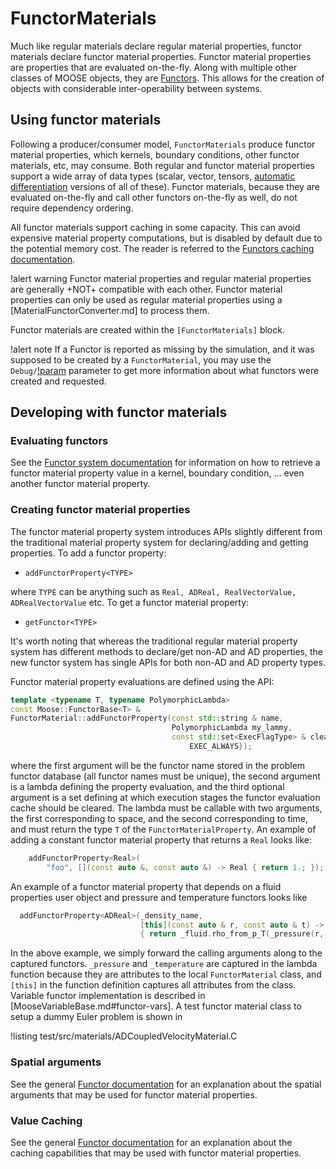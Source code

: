 # FunctorMaterials

Much like regular materials declare regular material properties, functor materials declare functor material properties.
Functor material properties are properties that are evaluated on-the-fly.
Along with multiple other classes of MOOSE objects, they are [Functors](syntax/Functors/index.md). This allows
for the creation of objects with considerable inter-operability between systems.

## Using functor materials

Following a producer/consumer model, `FunctorMaterials` produce functor material properties, which kernels, boundary conditions, other
functor materials, etc, may consume.
Both regular and functor material properties support a wide array of data types (scalar, vector, tensors,
[automatic differentiation](automatic_differentiation/index.md) versions of all of these). Functor materials, because they are evaluated on-the-fly
and call other functors on-the-fly as well, do not require dependency ordering.

All functor materials support caching in some capacity. This can avoid expensive material property computations, but is
disabled by default due to the potential memory cost. The reader is referred to the [Functors caching documentation](syntax/Functors/index.md#caching).

!alert warning
Functor material properties and regular material properties are generally +NOT+ compatible with each other. Functor material properties can only be used as regular material properties using a
[MaterialFunctorConverter.md] to process them.

Functor materials are created within the `[FunctorMaterials]` block.

!alert note
If a Functor is reported as missing by the simulation, and it was supposed to be created by a `FunctorMaterial`,
you may use the `Debug/`[!param](/Debug/SetupDebugAction/show_functors) parameter to get more information about what functors were
created and requested.

## Developing with functor materials

### Evaluating functors

See the [Functor system documentation](syntax/Functors/index.md#using-functors) for information on
how to retrieve a functor material property value in a kernel, boundary condition, ... even another functor
material property.

### Creating functor material properties

The functor material property system introduces APIs slightly different from the traditional
material property system for declaring/adding and getting properties. To add a
functor property:

- `addFunctorProperty<TYPE>`

where `TYPE` can be anything such as `Real, ADReal, RealVectorValue, ADRealVectorValue`
etc. To get a functor material property:

- `getFunctor<TYPE>`

It's worth noting that whereas the traditional regular material property system
has different methods to declare/get non-AD and AD properties, the new functor
system has single APIs for both non-AD and AD property types.

Functor material property evaluations are defined using the API:

```c++
template <typename T, typename PolymorphicLambda>
const Moose::FunctorBase<T> &
FunctorMaterial::addFunctorProperty(const std::string & name,
                                    PolymorphicLambda my_lammy,
                                    const std::set<ExecFlagType> & clearance_schedule = {
                                        EXEC_ALWAYS});
```

where the first argument will be the functor name stored in the problem functor database (all functor names must be unique), the second argument is a lambda
defining the property evaluation, and the third optional argument is a set defining at which execution stages the functor evaluation cache should be cleared. The lambda must be callable with two arguments, the first
corresponding to space, and the second corresponding to time, and must return the type `T` of the
`FunctorMaterialProperty`. An example of adding a constant functor material property that returns
a `Real` looks like:

```c++
    addFunctorProperty<Real>(
        "foo", [](const auto &, const auto &) -> Real { return 1.; });
```

An example of a functor material property that depends on a fluid properties user object and pressure and temperature functors looks like

```c++
  addFunctorProperty<ADReal>(_density_name,
                             [this](const auto & r, const auto & t) -> ADReal
                             { return _fluid.rho_from_p_T(_pressure(r, t), _temperature(r, t)); });
```

In the above example, we simply forward the calling arguments along to the captured functors.
`_pressure` and `_temperature` are captured in the lambda function because they are attributes to the local
`FunctorMaterial` class, and `[this]` in the function definition captures all attributes from the class.
Variable functor implementation is described in [MooseVariableBase.md#functor-vars]. A test functor material
class to setup a dummy Euler problem is shown in

!listing test/src/materials/ADCoupledVelocityMaterial.C

### Spatial arguments

See the general [Functor documentation](syntax/Functors/index.md#spatial-overload) for an explanation about the spatial arguments that
may be used for functor material properties.

### Value Caching

See the general [Functor documentation](syntax/Functors/index.md#caching) for an explanation about the
caching capabilities that may be used with functor material properties.
